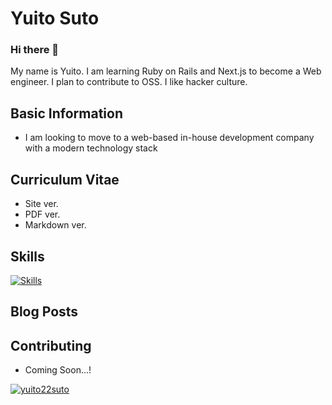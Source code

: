 # Yuito Suto
### Hi there 👋
My name is Yuito. I am learning Ruby on Rails and Next.js to become a Web engineer. I plan to contribute to OSS. I like hacker culture.

## Basic Information
- I am looking to move to a web-based in-house development company with a modern technology stack

## Curriculum Vitae
- Site ver.
- PDF ver.
- Markdown ver.

## Skills
[![Skills](https://skillicons.dev/icons?i=html,css,tailwind,js,ts,nodejs,react,nextjs,ruby,rails,php,java,spring,go,mongodb,aws,gcp,docker,figma,webflow)](https://skillicons.dev)

## Blog Posts

## Contributing
- Coming Soon...!

<a href="https://github.com/yuito22suto/yuito22suto">
    <img src="https://komarev.com/ghpvc/?username=yuito22suto" alt="yuito22suto" />
</a>

